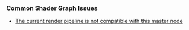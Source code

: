 ### Common Shader Graph Issues

- [The current render pipeline is not compatible with this master node](Shader%20Graph%20Render%20Pipelines.md)